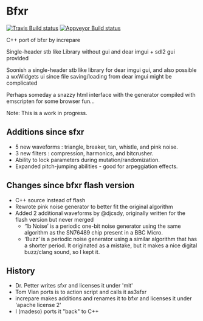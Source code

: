 # Bfxr

[![Travis Build status](https://travis-ci.org/madeso/bfxr.svg?branch=master)](https://travis-ci.org/madeso/bfxr)
[![Appveyor Build status](https://ci.appveyor.com/api/projects/status/g5rknca4y5tw3ifm/branch/master?svg=true)](https://ci.appveyor.com/project/madeso/bfxr/branch/master)

C++ port of bfxr by increpare

Single-header stb like Library without gui and dear imgui + sdl2 gui provided

Soonish a single-header stb like library for dear imgui gui, and also possible a wxWidgets ui since file saving/loading from dear imgui might be complicated

Perhaps someday a snazzy html interface with the generator compiled with emscripten for some browser fun...

Note: This is a work in progress.

## Additions since sfxr
* 5 new waveforms : triangle, breaker, tan, whistle, and pink noise.
* 3 new filters : compression, harmonics, and bitcrusher.
* Ability to lock parameters during mutation/randomization.
* Expanded pitch-jumping abilities - good for arpeggiation effects.

## Changes since bfxr flash version
* C++ source instead of flash
* Rewrote pink noise generator to better fit the original algorithm
* Added 2 additional waveforms by @djcsdy, originally written for the flash version but never merged
  - ‘1b Noise’ is a periodic one-bit noise generator using the same algorithm as the SN76489 chip present in a BBC Micro.
  - ‘Buzz’ is a periodic noise generator using a similar algorithm that has a shorter period. It originated as a mistake, but it makes a nice digital buzz/clang sound, so I kept it.


## History
* Dr. Petter writes sfxr and licenses it under 'mit'
* Tom Vian ports is to action script and calls it as3sfxr
* increpare makes additions and renames it to bfxr and licenses it under 'apache license 2'
* I (madeso) ports it "back" to C++
